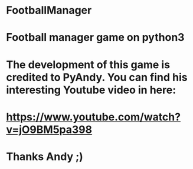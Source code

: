 # FootballManager
# Football manager game on python3
# The development of this game is credited to PyAndy. You can find his interesting Youtube video in here:
# https://www.youtube.com/watch?v=jO9BM5pa398
# Thanks Andy ;)
